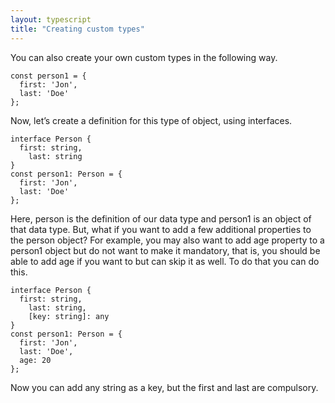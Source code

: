 ```yaml
---
layout: typescript
title: "Creating custom types"
---
```


You can also create your own custom types in the following way.

```
const person1 = {
  first: 'Jon',
  last: 'Doe'
};
```

Now, let’s create a definition for this type of object, using interfaces.

```
interface Person {
  first: string,
    last: string
}
const person1: Person = {
  first: 'Jon',
  last: 'Doe'
};
```

Here, person is the definition of our data type and person1 is an object of that data type. But, what if you want to add a few additional properties to the person object? For example, you may also want to add age property to a person1 object but do not want to make it mandatory, that is, you should be able to add age if you want to but can skip it as well. To do that you can do this.

```
interface Person {
  first: string,
    last: string,
    [key: string]: any
}
const person1: Person = {
  first: 'Jon',
  last: 'Doe',
  age: 20
};
```

Now you can add any string as a key, but the first and last are compulsory.




